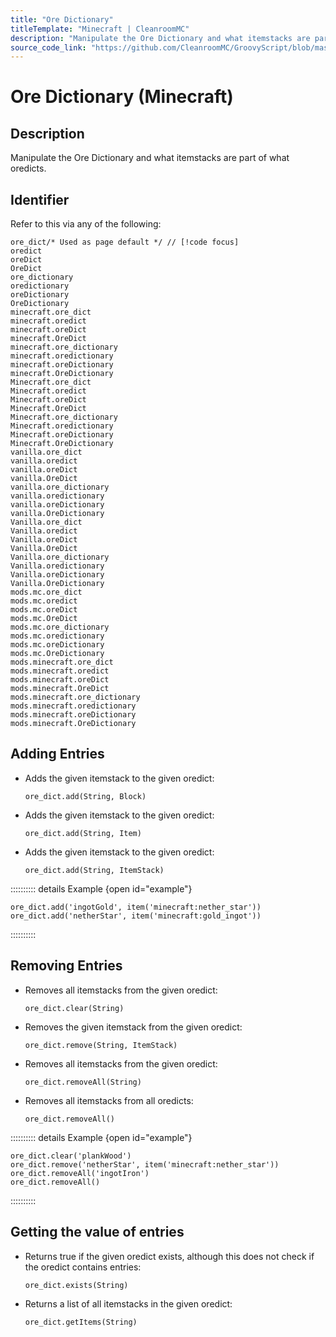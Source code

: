 ```yaml
---
title: "Ore Dictionary"
titleTemplate: "Minecraft | CleanroomMC"
description: "Manipulate the Ore Dictionary and what itemstacks are part of what oredicts."
source_code_link: "https://github.com/CleanroomMC/GroovyScript/blob/master/src/main/java/com/cleanroommc/groovyscript/compat/vanilla/OreDict.java"
---
```


# Ore Dictionary (Minecraft)

## Description

Manipulate the Ore Dictionary and what itemstacks are part of what oredicts.

## Identifier

Refer to this via any of the following:

```groovy:no-line-numbers {1}
ore_dict/* Used as page default */ // [!code focus]
oredict
oreDict
OreDict
ore_dictionary
oredictionary
oreDictionary
OreDictionary
minecraft.ore_dict
minecraft.oredict
minecraft.oreDict
minecraft.OreDict
minecraft.ore_dictionary
minecraft.oredictionary
minecraft.oreDictionary
minecraft.OreDictionary
Minecraft.ore_dict
Minecraft.oredict
Minecraft.oreDict
Minecraft.OreDict
Minecraft.ore_dictionary
Minecraft.oredictionary
Minecraft.oreDictionary
Minecraft.OreDictionary
vanilla.ore_dict
vanilla.oredict
vanilla.oreDict
vanilla.OreDict
vanilla.ore_dictionary
vanilla.oredictionary
vanilla.oreDictionary
vanilla.OreDictionary
Vanilla.ore_dict
Vanilla.oredict
Vanilla.oreDict
Vanilla.OreDict
Vanilla.ore_dictionary
Vanilla.oredictionary
Vanilla.oreDictionary
Vanilla.OreDictionary
mods.mc.ore_dict
mods.mc.oredict
mods.mc.oreDict
mods.mc.OreDict
mods.mc.ore_dictionary
mods.mc.oredictionary
mods.mc.oreDictionary
mods.mc.OreDictionary
mods.minecraft.ore_dict
mods.minecraft.oredict
mods.minecraft.oreDict
mods.minecraft.OreDict
mods.minecraft.ore_dictionary
mods.minecraft.oredictionary
mods.minecraft.oreDictionary
mods.minecraft.OreDictionary
```


## Adding Entries

- Adds the given itemstack to the given oredict:

    ```groovy:no-line-numbers
    ore_dict.add(String, Block)
    ```

- Adds the given itemstack to the given oredict:

    ```groovy:no-line-numbers
    ore_dict.add(String, Item)
    ```

- Adds the given itemstack to the given oredict:

    ```groovy:no-line-numbers
    ore_dict.add(String, ItemStack)
    ```

:::::::::: details Example {open id="example"}
```groovy:no-line-numbers
ore_dict.add('ingotGold', item('minecraft:nether_star'))
ore_dict.add('netherStar', item('minecraft:gold_ingot'))
```

::::::::::

## Removing Entries

- Removes all itemstacks from the given oredict:

    ```groovy:no-line-numbers
    ore_dict.clear(String)
    ```

- Removes the given itemstack from the given oredict:

    ```groovy:no-line-numbers
    ore_dict.remove(String, ItemStack)
    ```

- Removes all itemstacks from the given oredict:

    ```groovy:no-line-numbers
    ore_dict.removeAll(String)
    ```

- Removes all itemstacks from all oredicts:

    ```groovy:no-line-numbers
    ore_dict.removeAll()
    ```

:::::::::: details Example {open id="example"}
```groovy:no-line-numbers
ore_dict.clear('plankWood')
ore_dict.remove('netherStar', item('minecraft:nether_star'))
ore_dict.removeAll('ingotIron')
ore_dict.removeAll()
```

::::::::::

## Getting the value of entries

- Returns true if the given oredict exists, although this does not check if the oredict contains entries:

    ```groovy:no-line-numbers
    ore_dict.exists(String)
    ```

- Returns a list of all itemstacks in the given oredict:

    ```groovy:no-line-numbers
    ore_dict.getItems(String)
    ```
